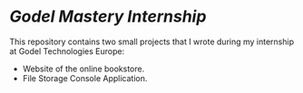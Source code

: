 # ***Godel Mastery Internship***

This repository contains two small projects that I wrote during my internship at Godel Technologies Europe:
- Website of the online bookstore.
- File Storage Console Application.
